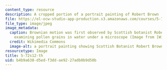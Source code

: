 ```yaml
---
content_type: resource
description: A cropped portion of a portrait painting of Robert Brown
file: https://ol-ocw-studio-app-production.s3.amazonaws.com/courses/5-72-non-equilibrium-statistical-mechanics-spring-2012/b4b9a638d5edf3ddae9227adb0b9d50b_5-72s12-th.jpg
file_type: image/jpeg
image_metadata:
  caption: Brownian motion was first observed by Scottish botanist Robert Brown, while
    examining pollen grains in water under a microscope (Image from [Wikimedia Commons](http://commons.wikimedia.org/wiki/File:Robert_brown_botaniker.jpg)).
  credit: Wikimedia Commons
  image-alt: a portrait painting showing Scottish Botanist Robert Brown
resourcetype: Image
title: 5-72s12-th
uid: b4b9a638-d5ed-f3dd-ae92-27adb0b9d50b
---
```

